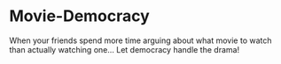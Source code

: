 # Movie-Democracy
When your friends spend more time arguing about what movie to watch than actually watching one... Let democracy handle the drama!
